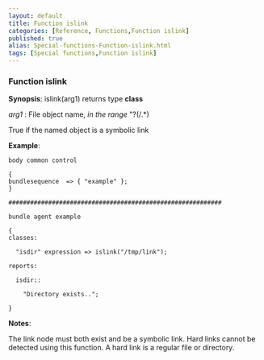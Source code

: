 ```yaml
---
layout: default
title: Function islink
categories: [Reference, Functions,Function islink]
published: true
alias: Special-functions-Function-islink.html
tags: [Special functions,Function islink]
---
```


### Function islink

**Synopsis**: islink(arg1) returns type **class**

  
 *arg1* : File object name, *in the range* "?(/.\*)   

True if the named object is a symbolic link

**Example**:  
   

```cf3
body common control

{
bundlesequence  => { "example" };
}

###########################################################

bundle agent example

{     
classes:

  "isdir" expression => islink("/tmp/link");

reports:

  isdir::

    "Directory exists..";

}
```

**Notes**:  
   

The link node must both exist and be a symbolic link. Hard links cannot
be detected using this function. A hard link is a regular file or
directory.
